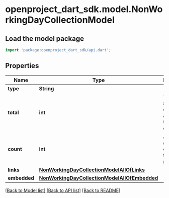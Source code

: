# openproject_dart_sdk.model.NonWorkingDayCollectionModel

## Load the model package
```dart
import 'package:openproject_dart_sdk/api.dart';
```

## Properties
Name | Type | Description | Notes
------------ | ------------- | ------------- | -------------
**type** | **String** |  | 
**total** | **int** | The total amount of elements available in the collection. | 
**count** | **int** | Actual amount of elements in this response. | 
**links** | [**NonWorkingDayCollectionModelAllOfLinks**](NonWorkingDayCollectionModelAllOfLinks.md) |  | 
**embedded** | [**NonWorkingDayCollectionModelAllOfEmbedded**](NonWorkingDayCollectionModelAllOfEmbedded.md) |  | 

[[Back to Model list]](../README.md#documentation-for-models) [[Back to API list]](../README.md#documentation-for-api-endpoints) [[Back to README]](../README.md)


